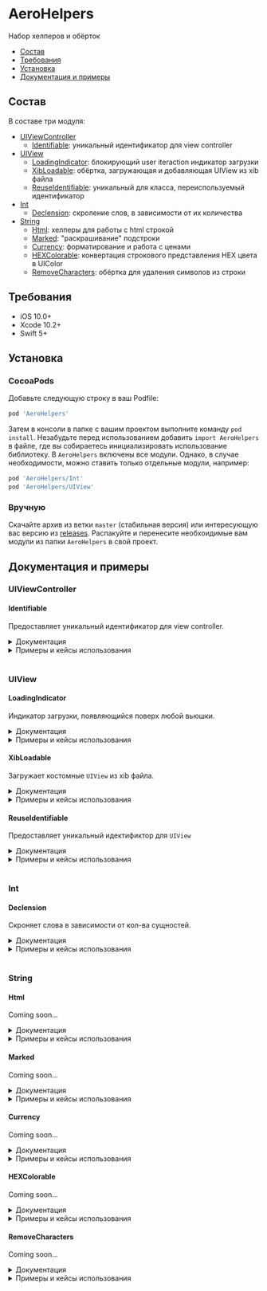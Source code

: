 # AeroHelpers
Набор хелперов и обёрток
- [Состав](#состав)
- [Требования](#требования)
- [Установка](#установка)
- [Документация и примеры](#документация-и-примеры)

## Состав
В составе три модуля:
- [UIViewController](#uiviewcontroller)
  - [Identifiable](#identifiable): уникальный идентификатор для view controller
- [UIView](#uiview)
  - [LoadingIndicator](#loadingindicator): блокирующий user iteraction индикатор загрузки
  - [XibLoadable](#xibkoadable): обёртка, загружающая и добавляющая UIView из xib файла
  - [ReuseIdentifiable](#reuseidentifiable): уникальный для класса, переиспользуемый идентификатор
- [Int](#int)
  - [Declension](#declension): скроление слов, в зависимости от их количества
- [String](#string)
  - [Html](#html): хелперы для работы с html строкой
  - [Marked](#marked): "раскрашивание" подстроки
  - [Currency](#currency): форматирование и работа с ценами
  - [HEXColorable](#hexcolorable): конвертация строкового представления HEX цвета в UIColor
  - [RemoveCharacters](#removecharacters): обёртка для удаления символов из строки

## Требования
- iOS 10.0+
- Xcode 10.2+
- Swift 5+

## Установка
### CocoaPods
Добавьте следующую строку в ваш Podfile:
```rb
pod 'AeroHelpers'
```
Затем в консоли в папке с вашим проектом выполните команду `pod install`.
Незабудьте перед использованием добавить `import AeroHelpers` в файле, где вы собираетесь инициализировать использование библиотеку.
В `AeroHelpers` включены все модули. Однако, в случае необходимости, можно ставить только отдельные модули, например:
```rb
pod 'AeroHelpers/Int'
pod 'AeroHelpers/UIView'
```
### Вручную
Скачайте архив из ветки `master` (стабильная версия) или интересующую вас версию из [releases](https://github.com/AeroAgency/AeroHelpers/releases).
Распакуйте и перенесите необхоидимые вам модули из папки `AeroHelpers` в свой проект.

## Документация и примеры

### UIViewController
#### Identifiable

Предоставляет уникальный идентификатор для view controller.
<details>
<summary>Документация</summary>

У `UIViewController`, соответствующего протоколу Identifiable имеются два свойства:
```swift
static var reuseIdentifier: String { get }
var reuseIdentifier: String { get }
```
Каждое возвращает имя класса-наследника от `UIViewController` 

</details>

<details>
<summary>Примеры и кейсы использования</summary>

![](ExamplesImages/UIViewController/Identifiable/1.png)
```swift
import AEROHelpers
import UIKit

class DetalisViewController: UIViewController, Identifiable { // Обьявляем что DetalisViewController соответствует протоколу Identifiable
    //...
}
...
class SomeViewController: UIViewController {
    override func prepare(for segue: UIStoryboardSegue, sender: Any?) {
        switch segue.identifier {
        case DetalisViewController.identifier: // Id перехода на DetalisViewController соответствует классу DetalisViewController
            // делаем что необходимо, внедряем в DetalisViewController, etc
        default:
            break
        }
    }
}
```

</details>

<br/>

### UIView
#### LoadingIndicator

Индикатор загрузки, появляющийся поверх любой вьюшки.
<details>
<summary>Документация</summary>

У каждой `UIView` появляется два метода:
```swift
func showLoading(fogging: Bool = true, indicatorStyle: UIActivityIndicatorView.Style? = .none)
func hideLoading()
```
Первый стартует индикатор загрузки, по всему `frame` `UIView`. Второй его убирает.

**TODO**
- Добавить настройку цвета тумана, цвета самого индикатора и его размера через `Appearance`

</details>

<details>
<summary>Примеры и кейсы использования</summary>

```swift
import AEROHelpers
import UIKit

class ViewController: UIViewController {
    @IBOutlet private var startLoadingButton: UIButton?
    
    @IBAction private func tapStartLoadingButton() {
        startLoadingButton?.showLoading()
        DispatchQueue.main.asyncAfter(deadline: .now() + 5) {
            self.startLoadingButton?.hideLoading()
        }
    }
}
```

</details>


#### XibLoadable

Загружает костомные `UIView` из xib файла.
<details>
<summary>Документация</summary>

Любая кастомная UIView, которая соответствует протоколу `XibLoadable`, имеет в своём распоряжении метод `loadXib()`.
Метод должен вызываться при инициализации в соответствующих методах:
```swift
    override init(frame: CGRect) { // при инициализации в коде
        super.init(frame: frame)
        loadXib()
    }
    
    required init?(coder aDecoder: NSCoder) { // при инициализации из другого xib/storyboard
        super.init(coder: aDecoder)
        loadXib()
    }
```

</details>

<details>
<summary>Примеры и кейсы использования</summary>

```swift
//Coming soon...
```

</details>


#### ReuseIdentifiable

Предоставляет уникальный идектификтор для `UIView`
<details>
<summary>Документация</summary>

Используется в основном у UITableViewCell и UICollectionViewCell для регистрации ячеек, имеющих вёрстку в xib файле и для получения ячеек по идентификатору в `cellForRow` методах `UITableView` и `UICollectionView`.
У любой `UIView` реализующей протокол `ReuseIdentifiable` появляется два свойства:
```swift
static var reuseIdentifier: String { get }
var reuseIdentifier: String { get }
```
Возвращающие уникальный идентификтор для каждого класса, сопадающий с именем класса.

</details>

<details>
<summary>Примеры и кейсы использования</summary>

```swift
//Coming soon...
```

</details>

<br/>

### Int
#### Declension

Скроняет слова в зависимости от кол-ва сущностей.
<details>
<summary>Документация</summary>

Все целые числа типа `Int` получили:
- структуру `DeclensionsVariants`, содержашую список вариантов;
- свойство `defaultsDeclensions`, содержащую список предустановленных `DeclensionsVariants`
- метод `declension`, выполняющий непосредственно склонение

Структура `DeclensionsVariants` с 3-мя свойствами:
1. **oneVariant** - должен содержать вариант, подходящий под условие: *остаток от деления на 10 == 1* (1 день, 21 день, 1361 день)
1. **mediumVariant** - должен содержать вариант, подходящий под условие: *остаток от деления на 10 в промежутке от 2 до 4 включительно* (2 дня, 24 дня, 1363 дня)
1. **othersVariants** - должен содержать вариант, подходящий под условие: *остаток от деления на 100 в промежутке от 5 до 20 включительно, или остаток от деления на 10* (10 дней, 111 дней, 14 дней)

Cвойство `defaultsDeclensions` возвращает структуру с набором имеющихся типов склонений. Это:
- **days** - дни,

```swift
//Coming soon...
```

</details>

<details>
<summary>Примеры и кейсы использования</summary>

```swift
//Coming soon...
```

</details>

<br/>

### String
#### Html

Coming soon...
<details>
<summary>Документация</summary>

```swift
//Coming soon...
```

</details>

<details>
<summary>Примеры и кейсы использования</summary>

```swift
//Coming soon...
```

</details>


#### Marked

Coming soon...
<details>
<summary>Документация</summary>

```swift
//Coming soon...
```

</details>

<details>
<summary>Примеры и кейсы использования</summary>

```swift
//Coming soon...
```

</details>


#### Currency

Coming soon...
<details>
<summary>Документация</summary>

```swift
//Coming soon...
```

</details>

<details>
<summary>Примеры и кейсы использования</summary>

```swift
//Coming soon...
```

</details>


#### HEXColorable

Coming soon...
<details>
<summary>Документация</summary>

```swift
//Coming soon...
```

</details>

<details>
<summary>Примеры и кейсы использования</summary>

```swift
//Coming soon...
```

</details>


#### RemoveCharacters

Coming soon...
<details>
<summary>Документация</summary>

```swift
//Coming soon...
```

</details>

<details>
<summary>Примеры и кейсы использования</summary>

```swift
//Coming soon...
```

</details>

